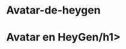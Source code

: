 # Avatar-de-heygen
<html>
  <head>
    <h1>Avatar en HeyGen/h1>
  </head>
      <body style="backgroud-color:#58B3E9">
        <p></p>
</html>
